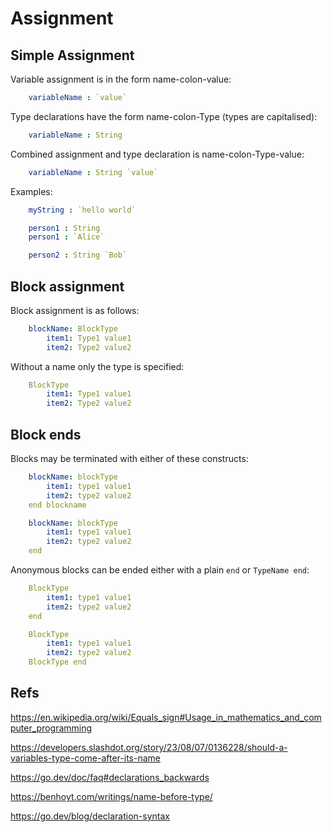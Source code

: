 Assignment
==========


Simple Assignment
-----------------

Variable assignment is in the form name-colon-value:

```yaml
	variableName : `value`
```

Type declarations have the form name-colon-Type (types are capitalised):

```yaml
	variableName : String
```

Combined assignment and type declaration is name-colon-Type-value:


```yaml
	variableName : String `value`
```

Examples:
```yaml
	myString : `hello world`

	person1 : String
	person1 : `Alice`

	person2 : String `Bob`
```


Block assignment
----------------

Block assignment is as follows:
```yaml
	blockName: BlockType
		item1: Type1 value1
		item2: Type2 value2
```

Without a name only the type is specified:

```yaml
	BlockType
		item1: Type1 value1
		item2: Type2 value2
```



Block ends
----------

Blocks may be terminated with either of these constructs:

```yaml
	blockName: blockType
		item1: type1 value1
		item2: type2 value2
	end blockname

	blockName: blockType
		item1: type1 value1
		item2: type2 value2
	end
```

Anonymous blocks can be ended either with a plain `end` or `TypeName end`:

```yaml
	BlockType
		item1: type1 value1
		item2: type2 value2
	end

	BlockType
		item1: type1 value1
		item2: type2 value2
	BlockType end
```




Refs
----

https://en.wikipedia.org/wiki/Equals_sign#Usage_in_mathematics_and_computer_programming

https://developers.slashdot.org/story/23/08/07/0136228/should-a-variables-type-come-after-its-name

https://go.dev/doc/faq#declarations_backwards

https://benhoyt.com/writings/name-before-type/

https://go.dev/blog/declaration-syntax
